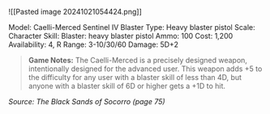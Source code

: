 ![[Pasted image 20241021054424.png]]

Model: Caelli-Merced Sentinel IV Blaster
Type: Heavy blaster pistol
Scale: Character
Skill: Blaster: heavy blaster pistol
Ammo: 100
Cost: 1,200
Availability: 4, R
Range: 3-10/30/60
Damage: 5D+2

> **Game Notes:** 
> The Caelli-Merced is a precisely designed weapon, intentionally designed for the advanced user. This weapon adds +5 to the difficulty for any user with a blaster skill of less than 4D, but anyone with a blaster skill of 6D or higher gets a +1D to hit.

*Source: The Black Sands of Socorro (page 75)*
